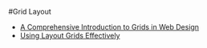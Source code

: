 #Grid Layout

- [A Comprehensive Introduction to Grids in Web Design](https://webdesign.tutsplus.com/articles/a-comprehensive-introduction-to-grids-in-web-design--cms-26521)
- [Using Layout Grids Effectively](https://www.designersinsights.com/designer-resources/using-layout-grids-effectively/)
